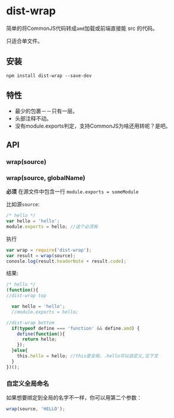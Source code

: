 # dist-wrap
简单的将CommonJS代码转成`amd`加载或前端直接能 src 的代码。

只适合单文件。
## 安装
`npm install dist-wrap --save-dev`
## 特性
- 最少的包裹－－只有一层。
- 头部注释不动。
- 没有module.exports判定，支持CommonJS为啥还用转呢？是吧。
## API
### wrap(source)
### wrap(source, globalName)
**必须** 在源文件中包含一行 `module.exports = someModule`

比如源`source`:
```js
/* hello */
var hello = 'hello';
module.exports = hello; //这个必须有
```
执行
```js
var wrap = require('dist-wrap');
var result = wrap(source);
conosle.log(result.headerNote + result.code);
```
结果:
```js
/* hello */
(function(){
//dist-wrap top

  var hello = 'hello';
  //module.exports = hello;

//dist-wrap bottom
  if(typeof define === 'function' && define.amd) {
    define(function(){
      return hello;
    });
  }else{
    this.hello = hello; //this是全局，.hello可以自定义,见下文
  }
})();
```
### 自定义全局命名
如果想要绑定到全局的名字不一样，你可以用第二个参数：
```js
wrap(source, 'HELLO');
```

